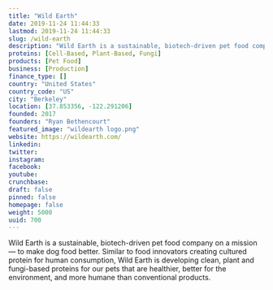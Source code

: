 ```yaml
---
title: "Wild Earth"
date: 2019-11-24 11:44:33
lastmod: 2019-11-24 11:44:33
slug: /wild-earth
description: "Wild Earth is a sustainable, biotech-driven pet food company on a mission — to make dog food better. Similar to food innovators creating cultured protein for human consumption, Wild Earth is developing clean, plant and fungi-based proteins for our pets that are healthier, better for the environment, and more humane than conventional products."
proteins: [Cell-Based, Plant-Based, Fungi]
products: [Pet Food]
business: [Production]
finance_type: []
country: "United States"
country_code: "US"
city: "Berkeley"
location: [37.853356, -122.291206]
founded: 2017
founders: "Ryan Bethencourt"
featured_image: "wildearth logo.png"
website: https://wildearth.com/
linkedin: 
twitter: 
instagram: 
facebook: 
youtube: 
crunchbase: 
draft: false
pinned: false
homepage: false
weight: 5000
uuid: 700
---
```

Wild Earth is a sustainable, biotech-driven pet food company on a mission — to make dog food better. Similar to food innovators creating cultured protein for human consumption, Wild Earth is developing clean, plant and fungi-based proteins for our pets that are healthier, better for the environment, and more humane than conventional products.
